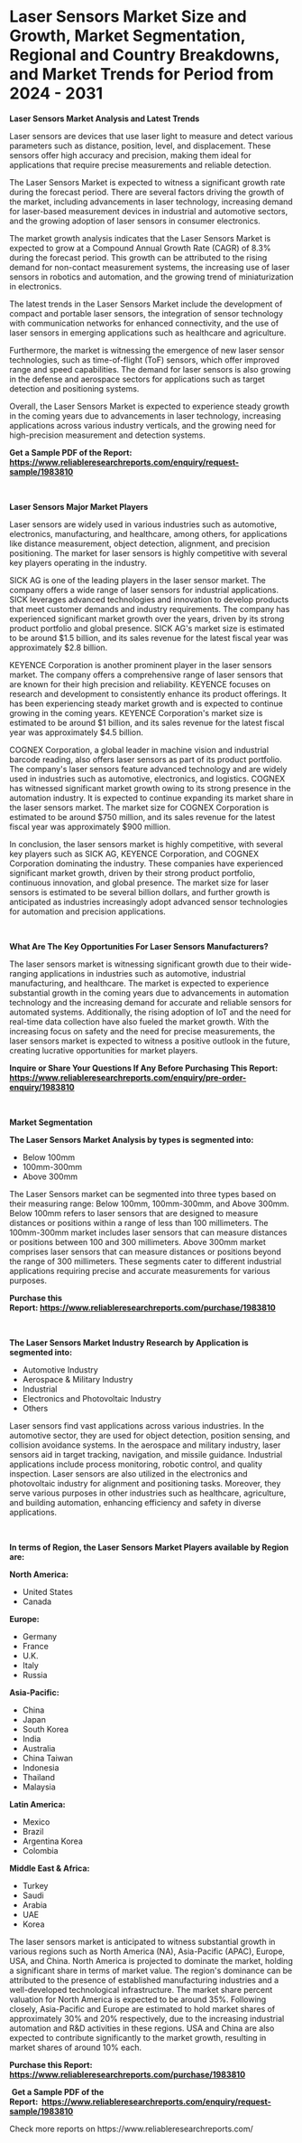 <p><h1>Laser Sensors Market Size and Growth, Market Segmentation, Regional and Country Breakdowns, and Market Trends for Period from 2024 -  2031</h1></p><p><strong>Laser Sensors Market Analysis and Latest Trends</strong></p>
<p><p>Laser sensors are devices that use laser light to measure and detect various parameters such as distance, position, level, and displacement. These sensors offer high accuracy and precision, making them ideal for applications that require precise measurements and reliable detection.</p><p>The Laser Sensors Market is expected to witness a significant growth rate during the forecast period. There are several factors driving the growth of the market, including advancements in laser technology, increasing demand for laser-based measurement devices in industrial and automotive sectors, and the growing adoption of laser sensors in consumer electronics.</p><p>The market growth analysis indicates that the Laser Sensors Market is expected to grow at a Compound Annual Growth Rate (CAGR) of 8.3% during the forecast period. This growth can be attributed to the rising demand for non-contact measurement systems, the increasing use of laser sensors in robotics and automation, and the growing trend of miniaturization in electronics.</p><p>The latest trends in the Laser Sensors Market include the development of compact and portable laser sensors, the integration of sensor technology with communication networks for enhanced connectivity, and the use of laser sensors in emerging applications such as healthcare and agriculture.</p><p>Furthermore, the market is witnessing the emergence of new laser sensor technologies, such as time-of-flight (ToF) sensors, which offer improved range and speed capabilities. The demand for laser sensors is also growing in the defense and aerospace sectors for applications such as target detection and positioning systems.</p><p>Overall, the Laser Sensors Market is expected to experience steady growth in the coming years due to advancements in laser technology, increasing applications across various industry verticals, and the growing need for high-precision measurement and detection systems.</p></p>
<p><strong>Get a Sample PDF of the Report:&nbsp; <a href="https://www.reliableresearchreports.com/enquiry/request-sample/1983810">https://www.reliableresearchreports.com/enquiry/request-sample/1983810</a></strong></p>
<p>&nbsp;</p>
<p><strong>Laser Sensors Major Market Players</strong></p>
<p><p>Laser sensors are widely used in various industries such as automotive, electronics, manufacturing, and healthcare, among others, for applications like distance measurement, object detection, alignment, and precision positioning. The market for laser sensors is highly competitive with several key players operating in the industry. </p><p>SICK AG is one of the leading players in the laser sensor market. The company offers a wide range of laser sensors for industrial applications. SICK leverages advanced technologies and innovation to develop products that meet customer demands and industry requirements. The company has experienced significant market growth over the years, driven by its strong product portfolio and global presence. SICK AG's market size is estimated to be around $1.5 billion, and its sales revenue for the latest fiscal year was approximately $2.8 billion.</p><p>KEYENCE Corporation is another prominent player in the laser sensors market. The company offers a comprehensive range of laser sensors that are known for their high precision and reliability. KEYENCE focuses on research and development to consistently enhance its product offerings. It has been experiencing steady market growth and is expected to continue growing in the coming years. KEYENCE Corporation's market size is estimated to be around $1 billion, and its sales revenue for the latest fiscal year was approximately $4.5 billion.</p><p>COGNEX Corporation, a global leader in machine vision and industrial barcode reading, also offers laser sensors as part of its product portfolio. The company's laser sensors feature advanced technology and are widely used in industries such as automotive, electronics, and logistics. COGNEX has witnessed significant market growth owing to its strong presence in the automation industry. It is expected to continue expanding its market share in the laser sensors market. The market size for COGNEX Corporation is estimated to be around $750 million, and its sales revenue for the latest fiscal year was approximately $900 million.</p><p>In conclusion, the laser sensors market is highly competitive, with several key players such as SICK AG, KEYENCE Corporation, and COGNEX Corporation dominating the industry. These companies have experienced significant market growth, driven by their strong product portfolio, continuous innovation, and global presence. The market size for laser sensors is estimated to be several billion dollars, and further growth is anticipated as industries increasingly adopt advanced sensor technologies for automation and precision applications.</p></p>
<p>&nbsp;</p>
<p><strong>What Are The Key Opportunities For Laser Sensors Manufacturers?</strong></p>
<p><p>The laser sensors market is witnessing significant growth due to their wide-ranging applications in industries such as automotive, industrial manufacturing, and healthcare. The market is expected to experience substantial growth in the coming years due to advancements in automation technology and the increasing demand for accurate and reliable sensors for automated systems. Additionally, the rising adoption of IoT and the need for real-time data collection have also fueled the market growth. With the increasing focus on safety and the need for precise measurements, the laser sensors market is expected to witness a positive outlook in the future, creating lucrative opportunities for market players.</p></p>
<p><strong>Inquire or Share Your Questions If Any Before Purchasing This Report: <a href="https://www.reliableresearchreports.com/enquiry/pre-order-enquiry/1983810">https://www.reliableresearchreports.com/enquiry/pre-order-enquiry/1983810</a></strong></p>
<p>&nbsp;</p>
<p><strong>Market Segmentation</strong></p>
<p><strong>The Laser Sensors Market Analysis by types is segmented into:</strong></p>
<p><ul><li>Below 100mm</li><li>100mm-300mm</li><li>Above 300mm</li></ul></p>
<p><p>The Laser Sensors market can be segmented into three types based on their measuring range: Below 100mm, 100mm-300mm, and Above 300mm. Below 100mm refers to laser sensors that are designed to measure distances or positions within a range of less than 100 millimeters. The 100mm-300mm market includes laser sensors that can measure distances or positions between 100 and 300 millimeters. Above 300mm market comprises laser sensors that can measure distances or positions beyond the range of 300 millimeters. These segments cater to different industrial applications requiring precise and accurate measurements for various purposes.</p></p>
<p><strong>Purchase this Report:&nbsp;<a href="https://www.reliableresearchreports.com/purchase/1983810">https://www.reliableresearchreports.com/purchase/1983810</a></strong></p>
<p>&nbsp;</p>
<p><strong>The Laser Sensors Market Industry Research by Application is segmented into:</strong></p>
<p><ul><li>Automotive Industry</li><li>Aerospace & Military Industry</li><li>Industrial</li><li>Electronics and Photovoltaic Industry</li><li>Others</li></ul></p>
<p><p>Laser sensors find vast applications across various industries. In the automotive sector, they are used for object detection, position sensing, and collision avoidance systems. In the aerospace and military industry, laser sensors aid in target tracking, navigation, and missile guidance. Industrial applications include process monitoring, robotic control, and quality inspection. Laser sensors are also utilized in the electronics and photovoltaic industry for alignment and positioning tasks. Moreover, they serve various purposes in other industries such as healthcare, agriculture, and building automation, enhancing efficiency and safety in diverse applications.</p></p>
<p>&nbsp;</p>
<p><strong>In terms of Region, the Laser Sensors Market Players available by Region are:</strong></p>
<p>
    <p> <strong> North America: </strong>
        <ul>
            <li>United States</li>
            <li>Canada</li>
        </ul>
        </p> 
    <p> <strong> Europe: </strong>
        <ul>
            <li>Germany</li>
            <li>France</li>
            <li>U.K.</li>
            <li>Italy</li>
            <li>Russia</li>
        </ul>
        </p> 
    <p> <strong> Asia-Pacific: </strong>
        <ul>
            <li>China</li>
            <li>Japan</li>
            <li>South Korea</li>
            <li>India</li>
            <li>Australia</li>
            <li>China Taiwan</li>
            <li>Indonesia</li>
            <li>Thailand</li>
            <li>Malaysia</li>
        </ul>
        </p> 
    <p> <strong> Latin America: </strong>
        <ul>
            <li>Mexico</li>
            <li>Brazil</li>
            <li>Argentina Korea</li>
            <li>Colombia</li>
        </ul>
        </p> 
    <p> <strong> Middle East & Africa: </strong>
        <ul>
            <li>Turkey</li>
            <li>Saudi</li>
            <li>Arabia</li>
            <li>UAE</li>
            <li>Korea</li>
        </ul>
    </p>
    </p>
<p><p>The laser sensors market is anticipated to witness substantial growth in various regions such as North America (NA), Asia-Pacific (APAC), Europe, USA, and China. North America is projected to dominate the market, holding a significant share in terms of market value. The region's dominance can be attributed to the presence of established manufacturing industries and a well-developed technological infrastructure. The market share percent valuation for North America is expected to be around 35%. Following closely, Asia-Pacific and Europe are estimated to hold market shares of approximately 30% and 20% respectively, due to the increasing industrial automation and R&D activities in these regions. USA and China are also expected to contribute significantly to the market growth, resulting in market shares of around 10% each.</p></p>
<p><strong>Purchase this Report: <a href="https://www.reliableresearchreports.com/purchase/1983810">https://www.reliableresearchreports.com/purchase/1983810</a></strong></p>
<p>&nbsp;<strong>Get a Sample PDF of the Report:&nbsp;&nbsp;<a href="https://www.reliableresearchreports.com/enquiry/request-sample/1983810">https://www.reliableresearchreports.com/enquiry/request-sample/1983810</a></strong></p>
<p><strong></strong></p>
<p>Check more reports on https://www.reliableresearchreports.com/</p>